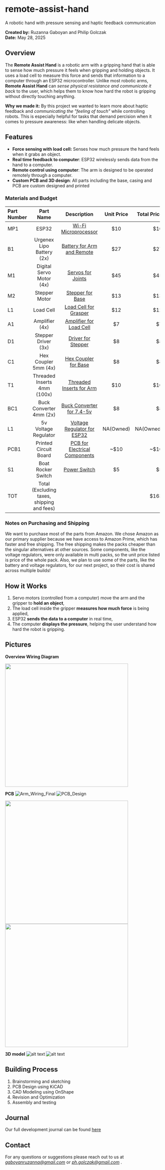 # remote-assist-hand
A robotic hand with pressure sensing and haptic feedback communication

**Created by:** Ruzanna Gaboyan and Philip Golczak  
**Date:** May 28, 2025  

## Overview
The **Remote Assist Hand** is a robotic arm with a gripping hand that is able to sense how much pressure it feels when gripping and holding objects. It uses a load cell to measure this force and sends that information to a computer through an ESP32 microcontroller. Unlike most robotic arms, **Remote Assist Hand** can *sense physical resistance and communicate it back* to the user, which helps them to know how hard the robot is gripping without directly touching anything. 

**Why we made it:** By this project we wanted to learn more about haptic feedback and *communicating the "feeling of touch"* while controlling robots. This is especially helpful for tasks that demand percision when it comes to pressure awareness: like when handling delicate objects.

## Features
- **Force sensing with load cell:** Senses how much pressure the hand feels when it grabs an object.
- **Real time feedback to computer**: ESP32 wirelessly sends data from the hand to a computer.
- **Remote control using computer**: The arm is designed to be operated remotely through a computer. 
- **Custom PCB and 3D design**: All parts including the base, casing and PCB are custom designed and printed


### Materials and Budget

| Part Number | Part Name                     | Description                         | Unit Price | Total Price |
| :---------- | :---------------------------: | :---------------------------------: | :--------: | ----------: |
| MP1         | ESP32                         | [Wi-Fi Microprocessor][1]           | $10        | $10         |
| B1          | Urgenex Lipo Battery (2x)     | [Battery for Arm and Remote][2]     | $27        | $27         |
| M1          | Digital Servo Motor (4x)      | [Servos for Joints][3]              | $45        | $45         |
| M2          | Stepper Motor                 | [Stepper for Base][4]               | $13        | $13         |
| L1          | Load Cell                     | [Load Cell for Grasper][5]          | $12        | $12         |
| A1          | Amplifier (4x)                | [Amplifier for Load Cell][6]        | $7         | $7          |
| D1          | Stepper Driver (3x)           | [Driver for Stepper][7]             | $8         | $8          |
| C1          | Hex Coupler 5mm (4x)          | [Hex Coupler for Base][8]           | $8         | $8          |
| T1          | Threaded Inserts 4mm (100x)   | [Threaded Inserts for Arm][9]       | $10        | $10         |
| BC1         | Buck Converter 4mm (2x)       | [Buck Converter for 7.4-5v][10]     | $8         | $8          |
| L1          | 5v Voltage Regulator          | [Voltage Regulator for ESP32][11]   | NA(Owned)  | NA(Owned)   |
| PCB1        | Printed Circuit Board         | [PCB for Electrical Components][12] | ~$10       | ~$10        |
| S1          | Boat Rocker Switch            | [Power Switch][13]                  | $5         | $5          |
| TOT         | Total (Excluding taxes, shipping and fees)         |               |            | $163        |

[1]: https://www.amazon.com/HiLetgo-ESP-WROOM-32-Development-Microcontroller-Integrated/dp/B0718T232Z/ref=sr_1_7?crid=3215NDM97THDZ&dib=eyJ2IjoiMSJ9.XBINg-sjhfF_gUtnMiKGjhlE-f5AuPRamTr33nRxSXkGLv_o48kwC8Ijeis6JInJV0KyHBRH7xGJQ-1txsZL4_5QVucvaXvokYACu1kJYTispfjw86LMs4pUaEb3QBf2tCHnMbfhxKmN1GqPyMwCe0JXg3RkQWr3XzxjTqvRC2Vi1yxUnR4MgBHJZC4l4B3sckUL9U6HKhcOjM0hclVNu3VH8A-i1EauSL7KfuJcGiQ.nLKf6GH-ppYlGRm2A-K7bqKU-ETPi6PvqRFLruHjBsE&dib_tag=se&keywords=esp+32&qid=1749497283&sprefix=esp+%2Caps%2C96&sr=8-7

[2]: https://www.amazon.com/URGENEX-Battery-1800mAh-Rechargeable-Campatibal/dp/B0924MM61Z/ref=sxin_17_sbv_search_btf?content-id=amzn1.sym.8aea4788-5372-43c5-bde7-3d239eb02a51%3Aamzn1.sym.8aea4788-5372-43c5-bde7-3d239eb02a51&crid=3Q08CKQ0G2YS0&cv_ct_cx=2s+lipo&keywords=2s+lipo&pd_rd_i=B0924MM61Z&pd_rd_r=2fee5f48-be65-4bef-8665-56cf135858b5&pd_rd_w=GqGDQ&pd_rd_wg=o6vhg&pf_rd_p=8aea4788-5372-43c5-bde7-3d239eb02a51&pf_rd_r=TBJT25WAE9YMH6TNV576&qid=1748989214&sbo=RZvfv%2F%2FHxDF%2BO5021pAnSA%3D%3D&sprefix=2s+lipo%2Caps%2C112&sr=1-1-5190daf0-67e3-427c-bea6-c72c1df98776

[3]: https://www.amazon.com/HOOYIJ-Digital-Waterproof-Crawler-Control/dp/B0CJ79WBZ8/ref=sr_1_1_sspa?crid=II8P79I7EU3N&dib=eyJ2IjoiMSJ9.RXNjcMfukzphkBNoxQhGl_2X6CMO6OywX0AKSLnJTmeO5sbO5mpsm-EwA_kGf1xVZiEEhk85jOmUElccdUoRWNgNUme1xQ4jua08F_d2wLCjJRiKMjH0Qs5Nxg4-KXBXNzY6OAMlC3yu9rLEan4Fx9IY-3VLuXghMXE15RnSJWjjP182cTMMj0EvmzgiH4Pu6tx4Y4sVvq7ACK8OX0gFo9Jm8_4Ke6n-Jc1n8Ft_J9oZNGEQYPsl1raHdnH92lMm6qLhOzlZq2tfRI-3Fv_b4goplxWY2-O_tHleHcBNQ6Q.8lEwTl6zDFn8bZzGeaELR1WADyrlU3GagRHsQIBNkJc&dib_tag=se&keywords=DS3218&qid=1748997128&s=toys-and-games&sprefix=ds3218%2Ctoys-and-games%2C117&sr=1-1-spons&sp_csd=d2lkZ2V0TmFtZT1zcF9hdGY&psc=1

[4]: https://www.amazon.com/Stepper-Motor-Bipolar-64oz-Printer/dp/B00PNEQI7W/ref=sr_1_13?dib=eyJ2IjoiMSJ9.hN-9QQUUabt-Xybqh_2heY2GPNfYHPQMKSJH70tSBpIM8bybf-KecB6p_pxJoro1zGUosznFlsHJGc4on5aqOInchCuQE03s3Tv82JFYp9OWAB4l0xbrW9FDe5ooLQbYz0cwo4oCwpUYSGTl5W1OckKUWi1IJi_aAwCMhXgjy6ntsMQ8aII6maudcs5NUerZw9xJs8-OMItZL7xCJTZ6BK19N3MhNraiCAqmrDg8X7o.ymAC-I-yPi_yIlLZG5H5tpNB5KNk5S32itGJGedbwRA&dib_tag=se&keywords=NEMA+17&qid=1749003870&sr=8-13

[5]: https://www.amazon.com/uxcell-Weighing-Electronic-Balance-Sensor/dp/B07NS81RT6/ref=sr_1_2_sspa?dib=eyJ2IjoiMSJ9.AyZAt824I6dryU0O2Zu-yQ.-DyDHOiu_BLkLqfgqd2o3Xdxj2b2zMU2XIF6RFUpfR4&dib_tag=se&keywords=tal221&qid=1749148994&sr=8-2-spons&sp_csd=d2lkZ2V0TmFtZT1zcF9idGY&psc=1

[6]: https://www.amazon.com/WWZMDiB-HX711-Amplifier-Displacement-Acceleration/dp/B0BLND4VF6/ref=sr_1_3?crid=3FCALBMD1NR0E&dib=eyJ2IjoiMSJ9.eiLmQONt8tFAyUMm-av_6RdCsR0ZVS6cJHb3ab0ccsjR7oUrIqa-VHcLN3xcpOBlpc_08WHh62HHxlddYW1rA7AGZePv1Cyp0q7kvRdA575RbT9tRyBD8S_x9a3K1TIBK4OgxY_OloVaStxeZeWM9P9lfdVwri_Ek0AVYYuIfkR_euvRR2siY9ns1faktgc_zx-CT5MLj_ikhGnw8v33mKswr2r0VuugJpcO1_d13_8.eypDpwmpp6q0xhYlaQGg9oeoRt-guQy3EfPsYo_eLn4&dib_tag=se&keywords=load+cell+amplifier&qid=1749149193&sprefix=load+cell+amplifier%2Caps%2C103&sr=8-3

[7]: https://www.amazon.com/WWZMDiB-Stepstick-Stepper-Printer-Suitable/dp/B0BFQZWT6R/ref=sr_1_13?crid=3RVK8J66P0VYW&dib=eyJ2IjoiMSJ9.S3VjKfGcCiwNSTXBu7tAhHANgI7IT5tMpRzke8Y_UGA45Q0cmTps8iDc5MYrb7OAB1BuIV3-ckwB_1tW61WLv75lK1qriRV_gCtyF8pK9AAigJ4T8KIgMD-lC6rjFR3vqUPIYj-krOmZSAoc4195flDYsN-LHi0lqnITOSGF0FtA9IkSMC34aQSZkxVQLKAUyfdankYcJSQyb52NpO_MOIe67VMMmMAIz6wi56Zj7jM.ql0iLZTvuvilgX5DbTH-PhOZY2qf9PCNg652MDi5t1U&dib_tag=se&keywords=stepper%2Bmotor%2Bdriver&qid=1749149399&sprefix=stepper%2Bmotor%2B%2Caps%2C109&sr=8-13&th=1

[8]: https://www.amazon.com/uxcell-Coupler-Coupling-Connector-Wheels/dp/B08M379TCT/ref=sr_1_3?crid=2NI5R9L70ANGS&dib=eyJ2IjoiMSJ9.kREQIRc-yoHDO809lQhudfKU49fcw3VGYy6XX8GBcoml01Yc6pcpW18aygFuzty-3JkjVgRCWnsnUluZOcFF7DWUYlbC61-76O4XxyIJxm8kKEHA8KpnP3QtSJ__uo_6MhLSX8DJRXSijKjPKo32FAlgUkGWMF3r5ozkvdE-hNpI68fUXJ1kKNpRGfH-BTgWqnWBxH0pqqZvQmurcEXNmEQ-cw9RV47iP3Yim_MCSbz3pCw_1rei_3tTU-agr2LSjWUNB1eK0vXPidK_nHUSRDkMLiubl59YmnVboFk73k8.DEPGpLJoM_TEDqWvkzBwgolyDYY_VbsG9Z_xcY1JYyk&dib_tag=se&keywords=5mm%2Bshaft%2Bhex%2Badapter&qid=1749745924&sprefix=5mm%2Bshaft%2Bhex%2Badapte%2Caps%2C94&sr=8-3&th=1

[9]: https://www.amazon.com/HANGLIFE-Heat-Set-Threaded-Printing-Components/dp/B0CS6XGMFD/ref=sr_1_3?crid=PVU86WNJN8K3&dib=eyJ2IjoiMSJ9.mB9ah2DA1qODSy-KL_pRCQWxCkecQxuEGXX9mJTJKCUJMGp9myJf9McuydE0AnN8f4EKIGs1Q8q3M8ieEczTGdJ13JbRxSiQE2sLb1ek7ToxczyKeuNZ-4xtx7_Nkmf0hIfnjSWSdG_xlNtZ1DsZAI_y9vv3TrZzWsA0HXoQq3P9OFhXKtfXvLXLGkaHfN0IIJXw0MS5Ue0_xa5BlGvw0y-H1F4ClSGtFm30JwdPwWs.lnuZpXlqxKO7YUl6IQ5QYgLlQsRhRtVeCl3jy4BCWn4&dib_tag=se&keywords=4m%2Bthreaded%2Binserts&qid=1749758810&sprefix=4m%2Bthreaded%2Binserts%2Caps%2C110&sr=8-3&th=1

[10]: https://www.amazon.com/Maxmoral-Converter-Adjustable-Step-Down-Regulator/dp/B07MKQXNWG/ref=sr_1_8?crid=2O8Z0895WHHXP&dib=eyJ2IjoiMSJ9.Mn8RJg1NDqimTO87a_6HSzNLUgHkiPZ-VHvhyk_sEEX959uBLCpsnr1INDbSWpDKHzBUeE-YTWH4jJPt8yN_66qJGG0LMLLCtm2hUaRa0Z7giRo_BbYZ43KzK8a0ZkmFgm1_7exLw-T5nEHN_xsRLts72GEUkHbbKW-mQhQgRSSwipKjFBaNXV0R6c9MMWTGuIFDt9opV19PQrMrfOmi0de15Fu1fMhiF38ZXDObWWI.BWYEDRp61inwdzt085fWsmer4meqyVfUpvTSosCXECM&dib_tag=se&keywords=buck+converter+7.4v+to+5v&qid=1749758952&sprefix=buck+converter+7.4%2Caps%2C125&sr=8-8

[11]: https://www.amazon.com/BOJACK-Regulator-Integrated-Circuits-Regulators/dp/B07VRS9HW4/ref=sr_1_1_sspa?crid=1FMO0QG5426K&dib=eyJ2IjoiMSJ9.3DvM6EEjT0E8lIvO5bv0m0l5-9vUVLBlgJTHSeOjCq0A7p4ed2I2C-vAxzaLxxhWGyJqyTu71RqUGk3fMci5qo7B5BjxWHmq1K2d8rRrYi1mG5E2VtX9murMMvM2fUVQYHqiK3mt2-U9DQX644BlvY4EyH8BJPcOVBnM89k5KlWSC2pmqDFq7ciuwvBZ9IRSGREYlW4TB0gLkCzX_hV0TAcuWhxb3T6hb7xzGx_z-Fk.3h4V044RcVNM6ZSOOjiVCJjClQfxuqAr8VHLddswSGw&dib_tag=se&keywords=5v+linear+regulator&qid=1749767656&sprefix=5v+linear+r%2Caps%2C92&sr=8-1-spons&sp_csd=d2lkZ2V0TmFtZT1zcF9hdGY&psc=1

[12]: https://cart.jlcpcb.com/quote?orderType=1&stencilLayer=4&stencilWidth=80&stencilLength=80&stencilCounts=5&spm=Jlcpcb.Homepage.1010&spm=Jlcpcb.Instantquote&_t=1750400179249&up_spm=Jlcpcb.Loginpage.1003

[13]:https://www.amazon.com/10PCS-Rocker-Switch-Rectangle-Black/dp/B094FWYWL5/ref=pd_rhf_se_s_pd_sbs_rvi_d_sccl_2_3/140-6042190-5323536?pd_rd_w=4WVy0&content-id=amzn1.sym.6640a844-ab24-4352-ac9b-78899e683a5e&pf_rd_p=6640a844-ab24-4352-ac9b-78899e683a5e&pf_rd_r=DR52KG0H5RJ4PCX9CGEN&pd_rd_wg=gzPh0&pd_rd_r=7d525b38-a4b4-48b6-9cf1-d10f36e6cb2b&pd_rd_i=B094FWYWL5&th=1

### Notes on Purchasing and Shipping
We want to purchase most of the parts from Amazon. We chose Amazon as our primary supplier because we have access to Amazon Prime, which has faster and free shipping. The free shipping makes the packs cheaper than the singular alternatives at other sources. Some components, like the voltage regulators, were only available in multi packs, so the unit price listed is price of the whole pack. Also, we plan to use some of the parts, like the battery and voltage regulators, for our next project, so their cost is shared across multiple builds!

## How it Works
1) Servo motors (controlled from a computer) move the arm and the gripper to **hold an object**,
2) The load cell inside the gripper **measures how much force** is being applied,
3) ESP32 **sends the data to a computer** in real time,
4) The computer **displays the pressure**, helping the user understand how hard the robot is gripping.

## Pictures 

**Overview Wiring Diagram**

<img src="Progress Images/Wiring_Diagram.png" width="400"/>

**PCB**
![Arm_Wiring_Final](https://github.com/user-attachments/assets/9379291f-6b8c-433a-b20c-c8ec4d568c69)
![PCB_Design](https://github.com/user-attachments/assets/dcc73f29-8f13-4395-a946-47fc506b1dbe)

<img src="Progress Images/PCB_3D_Front.png" width="400"/>
<img src="Progress Images/PCB_3D_Back.png" width="400"/>

**3D model**
![alt text](CAD/Images/Arm_Isometic_View.png)
![alt text](CAD/Images/Arm_Side_View.png)

## Building Process
1) Brainstorming and sketching
2) PCB Design using KiCAD 
3) CAD Modeling using OnShape
4) Revision and Optimization
5) Assembly and testing

## Journal
Our full development journal can be found [here](./JOURNAL.md)

## Contact
For any questions or suggestions please reach out to us at *gaboyanruzanna@gmail.com* or *ph.golczak@gmail.com* .

